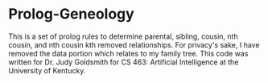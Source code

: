 # Prolog-Geneology
This is a set of prolog rules to determine parental, sibling, cousin, nth cousin, and nth cousin kth removed relationships. For privacy's sake, I have removed the data portion which relates to my family tree. This code was written for Dr. Judy Goldsmith for CS 463: Artificial Intelligence at the University of Kentucky. 
